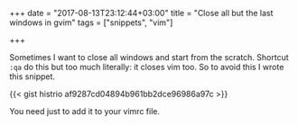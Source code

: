 +++
date = "2017-08-13T23:12:44+03:00"
title = "Close all but the last windows in gvim"
tags = ["snippets", "vim"]

+++

Sometimes I want to close all windows and start from the scratch. Shortcut `:qa` do this but too much literally: it closes vim too. So to avoid this I wrote this snippet.

{{< gist histrio af9287cd04894b961bb2dce96986a97c >}}

You need just to add it to your vimrc file.
